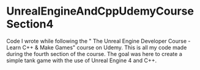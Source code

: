 # UnrealEngineAndCppUdemyCourseSection4
Code I wrote while following the " The Unreal Engine Developer Course - Learn C++ &amp; Make Games" course on Udemy. This is all my code made during the fourth section of the course. The goal was here to create a simple tank game with the use of Unreal Engine 4 and C++.
